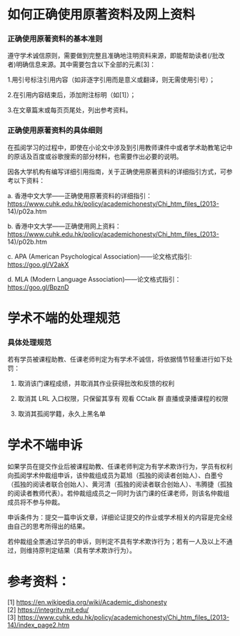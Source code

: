 # 如何正确使用原著资料及网上资料

### 正确使用原著资料的基本准则

遵守学术诚信原则，需要做到完整且准确地注明资料来源，即能帮助读者(/批改者)明确信息来源。其中需要包含以下全部的元素[3]：

1.用引号标注引用内容（如非逐字引用而是意义或翻译，则无需使用引号）；

2.在引用内容结束后，添加附注标明（如[1]）；

3.在文章篇末或每页页尾处，列出参考资料。

### 正确使用原著资料的具体细则

在孤阅学习的过程中，即使在小论文中涉及到引用教师课件中或者学术助教笔记中的原话及百度或谷歌搜索的部分材料，也需要作出必要的说明。

因各大学机构有编写详细引用指南，关于正确使用原著资料的详细指引方式，可参考以下资料：

a. 香港中文大学——正确使用原著资料的详细指引：
https://www.cuhk.edu.hk/policy/academichonesty/Chi_htm_files_(2013-
14)/p02a.htm

b. 香港中文大学——正确使用网上资料：
https://www.cuhk.edu.hk/policy/academichonesty/Chi_htm_files_(2013-
14)/p02b.htm

c. APA (American Psychological Association)——论文格式指引: 
https://goo.gl/V2akX

d. MLA (Modern Language Association)——论文格式指引：
https://goo.gl/BpznD

# 学术不端的处理规范

### 具体处理规范

若有学员被课程助教、任课老师判定为有学术不诚信，将依据情节轻重进行如下处罚：

1. 取消该门课程成绩，并取消其作业获得批改和反馈的权利
   
2. 取消其 LRL 入口权限，只保留其享有 观看 CCtalk 群 直播或录播课程的权限
   
3. 取消其孤阅学籍，永久上黑名单

# 学术不端申诉

如果学员在提交作业后被课程助教、任课老师判定为有学术欺诈行为，学员有权利向孤阅学术仲裁组申诉，该仲裁组成员为葛旭（孤独的阅读者创始人）、白墨兮（孤独的阅读者联合创始人）、黄河清（孤独的阅读者联合创始人）、韦腾捷（孤独的阅读者教师代表）。若仲裁组成员之一同时为该门课的任课老师，则该名仲裁组成员将不参与仲裁。

申诉条件为：提交一篇申诉文章，详细论证提交的作业或学术相关的内容是完全经由自己的思考所得出的结果。

若仲裁组全票通过学员的申诉，则判定不具有学术欺诈行为；若有一人及以上不通过，则维持原判定结果（具有学术欺诈行为）。

# 参考资料：

[1] https://en.wikipedia.org/wiki/Academic_dishonesty  
[2] https://integrity.mit.edu/  
[3] https://www.cuhk.edu.hk/policy/academichonesty/Chi_htm_files_(2013-14)/index_page2.htm